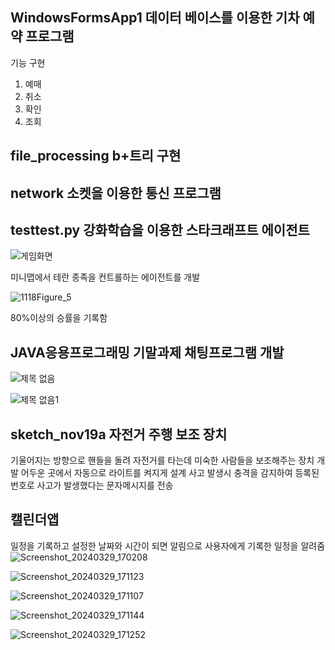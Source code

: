 ## WindowsFormsApp1 데이터 베이스를 이용한 기차 예약 프로그램

기능 구현

1. 예매
2. 취소
3. 확인
4. 조회

## file_processing b+트리 구현

## network 소켓을 이용한 통신 프로그램

## testtest.py 강화학습을 이용한 스타크래프트 에이전트
![게임화면](https://github.com/hancruyff/myRepsitory/assets/130347189/4b6f1d97-b705-4b8d-a507-b13d6550cf10)


미니맵에서 테란 종족을 컨트롤하는 에이전트를 개발


![1118Figure_5](https://github.com/hancruyff/myRepsitory/assets/130347189/600be21f-43a3-4e6b-b224-a1fa5ecf098b)


80%이상의 승률을 기록함


## JAVA응용프로그래밍 기말과제 채팅프로그램 개발
![제목 없음](https://github.com/hancruyff/myRepsitory/assets/130347189/a7ced78b-d5ba-497f-b96f-dd3c6067a94e)

![제목 없음1](https://github.com/hancruyff/myRepsitory/assets/130347189/01d0b9fd-01ad-443a-9ab5-7ee3ae95a449)

## sketch_nov19a 자전거 주행 보조 장치
기울어지는 방향으로 핸들을 돌려 자전거를 타는데 미숙한 사람들을 보조해주는 장치 개발
어두운 곳에서 자동으로 라이트를 켜지게 설계
사고 발생시 충격을 감지하여 등록된 번호로 사고가 발생했다는 문자메시지를 전송


## 캘린더앱 
일정을 기록하고 설정한 날짜와 시간이 되면 알림으로 사용자에게 기록한 일정을 알려줌
![Screenshot_20240329_170208](https://github.com/hancruyff/myRepsitory/assets/130347189/dc09ff1c-656e-4ec4-90d4-d28c0fd49c1f)

![Screenshot_20240329_171123](https://github.com/hancruyff/myRepsitory/assets/130347189/c167a8cb-9549-4920-b912-1c558fd11c56)

![Screenshot_20240329_171107](https://github.com/hancruyff/myRepsitory/assets/130347189/1023acc1-2c18-4723-91d7-26469eb038ab)

![Screenshot_20240329_171144](https://github.com/hancruyff/myRepsitory/assets/130347189/611e8300-906e-4ade-87ea-0365d118da11)

![Screenshot_20240329_171252](https://github.com/hancruyff/myRepsitory/assets/130347189/b656c829-21b9-413d-badb-8385522d8166)

